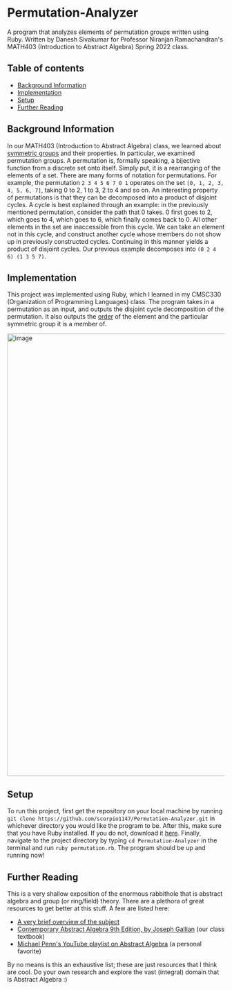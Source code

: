 # Permutation-Analyzer
A program that analyzes elements of permutation groups written using Ruby. Written by Danesh Sivakumar for Professor Niranjan Ramachandran's MATH403 (Introduction to Abstract Algebra) Spring 2022 class.


## Table of contents
* [Background Information](#background-information)
* [Implementation](#implementation)
* [Setup](#setup)
* [Further Reading](#further-reading)

## Background Information
In our MATH403 (Introduction to Abstract Algebra) class, we learned about [symmetric groups](https://mathworld.wolfram.com/SymmetricGroup.html) and their properties. In particular, we examined permutation groups. A permutation is, formally speaking, a bijective function from a discrete set onto itself. Simply put, it is a rearranging of the elements of a set. There are many forms of notation for permutations. For example, the permutation `2 3 4 5 6 7 0 1` operates on the set `[0, 1, 2, 3, 4, 5, 6, 7]`, taking 0 to 2, 1 to 3, 2 to 4 and so on. An interesting property of permutations is that they can be decomposed into a product of disjoint cycles. A cycle is best explained through an example: in the previously mentioned permutation, consider the path that 0 takes. 0 first goes to 2, which goes to 4, which goes to 6, which finally comes back to 0. All other elements in the set are inaccessible from this cycle. We can take an element not in this cycle, and construct another cycle whose members do not show up in previously constructed cycles. Continuing in this manner yields a product of disjoint cycles. Our previous example decomposes into `(0 2 4 6) (1 3 5 7)`.
	
## Implementation
This project was implemented using Ruby, which I learned in my CMSC330 (Organization of Programming Languages) class. The program takes in a permutation as an input, and outputs the disjoint cycle decomposition of the permutation. It also outputs the [order](https://en.wikipedia.org/wiki/Order_(group_theory)) of the element and the particular symmetric group it is a member of. 

<img width="1022" alt="image" src="https://user-images.githubusercontent.com/25085195/167344004-5445e841-c3a2-47e9-8c54-69816ba8db92.png">
	
## Setup
To run this project, first get the repository on your local machine by running `git clone https://github.com/scorpio1147/Permutation-Analyzer.git` in whichever directory you would like the program to be. After this, make sure that you have Ruby installed. If you do not, download it [here](https://www.ruby-lang.org/en/downloads/). Finally, navigate to the project directory by typing `cd Permutation-Analyzer` in the terminal and run `ruby permutation.rb`. The program should be up and running now! 

## Further Reading
This is a very shallow exposition of the enormous rabbithole that is abstract algebra and group (or ring/field) theory. There are a plethora of great resources to get better at this stuff. A few are listed here:
* [A very brief overview of the subject](https://brilliant.org/wiki/abstract-algebra/)
* [Contemporary Abstract Algebra 9th Edition, by Joseph Gallian](https://www.amazon.com/Contemporary-Abstract-Algebra-Joseph-Gallian/dp/1305657969/ref=pd_lpo_2?pd_rd_i=1305657969&psc=1) (our class textbook)
* [Michael Penn's YouTube playlist on Abstract Algebra](https://www.youtube.com/watch?v=Ol5BoUV6SjA&list=PL22w63XsKjqxaZ-v5N4AprggFkQXgkNoP) (a personal favorite)

By no means is this an exhaustive list; these are just resources that I think are cool. Do your own research and explore the vast (integral) domain that is Abstract Algebra :)
